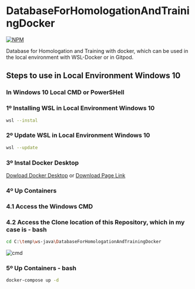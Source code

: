 # DatabaseForHomologationAndTrainingDocker
[![NPM](https://img.shields.io/npm/l/react)](https://github.com/RodrigoDeOliveiraSilva/DatabaseForHomologationAndTrainingDocker/blob/main/LICENSE) 

Database for Homologation and Training with docker, which can be used in the local environment with WSL-Docker or in Gitpod.
## Steps to use in Local Environment Windows 10

### In Windows 10 Local CMD or PowerSHell
### 1º Installing WSL in Local Environment Windows 10
```bash
wsl --instal
```
### 2º Update WSL in Local Environment Windows 10

```bash
wsl --update
```

### 3º Instal Docker Desktop
[Dowload Docker Desktop](https://desktop.docker.com/win/main/amd64/Docker%20Desktop%20Installer.exe) or [Download Page Link](https://docs.docker.com/desktop/install/windows-install/)

### 4º Up Containers

### 4.1 Access the Windows CMD
### 4.2 Access the Clone location of this Repository, which in my case is - bash
```bash
cd C:\temp\ws-java\DatabaseForHomologationAndTrainingDocker
```
![cmd](https://github.com/RodrigoDeOliveiraSilva/DatabaseForHomologationAndTrainingDocker/assets/97246882/35de2cb3-089f-4670-bed6-d6e6ef9d883a)

### 5º Up Containers - bash
```bash
docker-compose up -d
```



